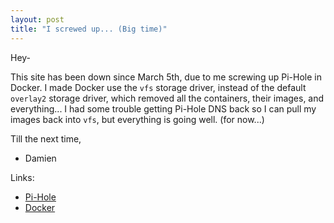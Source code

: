 ```yaml
---
layout: post
title: "I screwed up... (Big time)"
---
```

<!-- wp:paragraph -->
<p>Hey-</p>
<!-- /wp:paragraph -->

<!-- wp:paragraph -->
<p>This site has been down since March 5th, due to me screwing up Pi-Hole in Docker.  I made Docker use the <code>vfs</code> storage driver,<!--more--> instead of the default <code>overlay2</code> storage driver, which removed all the containers, their images, and everything... I had some trouble getting Pi-Hole DNS back so I can pull my images back into <code>vfs</code>, but everything is going well. (for now...)</p>
<!-- /wp:paragraph -->

<!-- wp:paragraph -->
<p>Till the next time,</p>
<!-- /wp:paragraph -->

<!-- wp:list -->
<ul><!-- wp:list-item -->
<li>Damien</li>
<!-- /wp:list-item --></ul>
<!-- /wp:list -->

<!-- wp:paragraph -->
<p>Links:</p>
<!-- /wp:paragraph -->

<!-- wp:list -->
<ul><!-- wp:list-item -->
<li><a href="https://pi-hole.net/" target="_blank" rel="noreferrer noopener">Pi-Hole</a></li>
<!-- /wp:list-item -->

<!-- wp:list-item -->
<li><a href="https://docker.com/" data-type="URL" data-id="https://docker.com/" target="_blank" rel="noreferrer noopener">Docker</a></li>
<!-- /wp:list-item --></ul>
<!-- /wp:list -->